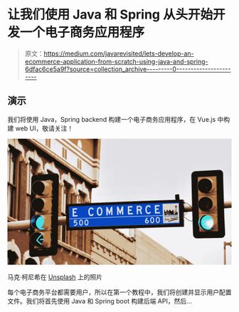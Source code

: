 # 让我们使用 Java 和 Spring 从头开始开发一个电子商务应用程序

> 原文：<https://medium.com/javarevisited/lets-develop-an-ecommerce-application-from-scratch-using-java-and-spring-6dfac6ce5a9f?source=collection_archive---------0----------------------->

## 演示

我们将使用 Java，Spring backend 构建一个电子商务应用程序，在 Vue.js 中构建 web UI，敬请关注！

![](img/d0d6d30a73198da09eb2858ce5685d12.png)

马克·柯尼希在 [Unsplash](https://unsplash.com?utm_source=medium&utm_medium=referral) 上的照片

每个电子商务平台都需要用户，所以在第一个教程中，我们将创建并显示用户配置文件。我们将首先使用 Java 和 Spring boot 构建后端 API，然后…